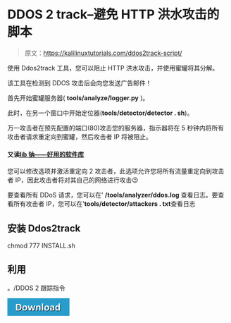 # DDOS 2 track–避免 HTTP 洪水攻击的脚本

> 原文：<https://kalilinuxtutorials.com/ddos2track-script/>

使用 Ddos2track 工具，您可以阻止 HTTP 洪水攻击，并使用蜜罐将其分解。

该工具在检测到 DDOS 攻击后会向您发送广告邮件！

首先开始蜜罐服务器( **tools/analyze/logger.py** )。

此时，在另一个窗口中开始定位器(**tools/detector/detector . sh**)。

万一攻击者在预先配置的端口(80)攻击您的服务器，指示器将在 5 秒钟内将所有攻击者请求重定向到蜜罐，然后攻击者 IP 将被阻止。

#### **又读[lib 钠——好用的软件库](http://kalilinuxtutorials.com/libsodium/)**

您可以修改选项并激活重定向 2 攻击者，此选项允许您将所有流量重定向到攻击者 IP，因此攻击者将对其自己的网络进行攻击😉

要查看所有 DDoS 请求，您可以在' **/tools/analyzer/ddos.log** 查看日志。要查看所有攻击者 IP，您可以在'**tools/detector/attackers . txt**查看日志

## **安装 Ddos2track**

chmod 777 INSTALL.sh

## **利用**

。/DDOS 2 跟踪指令

[![](img/a51de913dc60eee505c4a68651ee8e4d.png)](https://github.com/lockedbyte/ddos2track)